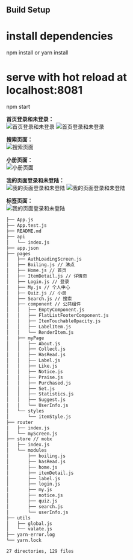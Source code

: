 
## Build Setup

# install dependencies
npm install or yarn install

# serve with hot reload at localhost:8081
npm start

**首页登录和未登录：**  
![首页登录和未登录](screen/home1.png) 
![首页登录和未登录](screen/home.png)

**搜索页面：**  
![搜索页面](screen/search.png)

**小册页面：**  
![小册页面](screen/xc.png)

**我的页面登录和未登陆：**  
![我的页面登录和未登陆](screen/mylogin.png) 
![我的页面登录和未登陆](screen/my.png)

**标签页面：**  
![我的页面登录和未登陆](screen/bq.png)

```bash
├── App.js
├── App.test.js
├── README.md
├── api
│   └── index.js
├── app.json
├── pages
│   ├── AuthLoadingScreen.js
│   ├── Boiling.js // 沸点
│   ├── Home.js // 首页
│   ├── ItemDetail.js // 详情页
│   ├── Login.js // 登录
│   ├── My.js // 个人中心
│   ├── Quiz.js // 小册
│   ├── Search.js // 搜索
│   ├── component // 公共组件
│   │   ├── EmptyComponent.js
│   │   ├── FlatListFooterComponent.js
│   │   ├── ItemTouchableOpacity.js
│   │   ├── LabelItem.js
│   │   └── RenderItem.js
│   ├── myPage
│   │   ├── About.js
│   │   ├── Collect.js
│   │   ├── HasRead.js
│   │   ├── Label.js
│   │   ├── Like.js
│   │   ├── Notice.js
│   │   ├── Praise.js
│   │   ├── Purchased.js
│   │   ├── Set.js
│   │   ├── Statistics.js
│   │   ├── Suggest.js
│   │   └── UserInfo.js
│   └── styles
│       └── itemStyle.js
├── router
│   ├── index.js
│   └── myScreen.js
├── store // mobx
│   ├── index.js
│   └── modules
│       ├── boiling.js
│       ├── hasRead.js
│       ├── home.js
│       ├── itemDetail.js
│       ├── label.js
│       ├── login.js
│       ├── my.js
│       ├── notice.js
│       ├── quiz.js
│       ├── search.js
│       └── userInfo.js
├── utils
│   ├── global.js
│   └── valate.js
├── yarn-error.log
└── yarn.lock

27 directories, 129 files
